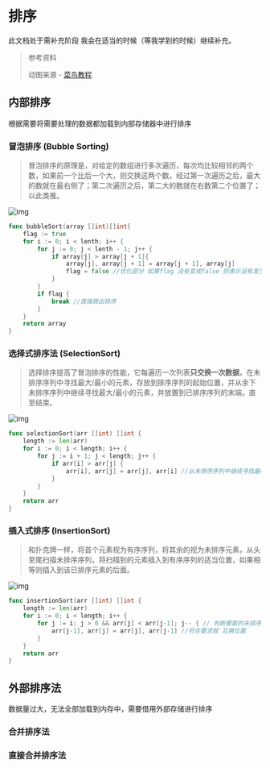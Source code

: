 # 排序

此文档处于需补充阶段 我会在适当的时候（等我学到的时候）继续补充。

> 参考资料
>
> 动图来源 -  [菜鸟教程](https://www.runoob.com/go/go-tutorial.html)

## 内部排序

根据需要将需要处理的数据都加载到内部存储器中进行排序

### 冒泡排序 (Bubble Sorting)

> 冒泡排序的原理是，对给定的数组进行多次遍历，每次均比较相邻的两个数，如果前一个比后一个大，则交换这两个数。经过第一次遍历之后，最大的数就在最右侧了；第二次遍历之后，第二大的数就在右数第二个位置了；以此类推。

![img](https://cdn.kulipoi.com/img/20210717215547.gif)

```go
func bubbleSort(array []int)[]int{
	flag := true
	for i := 0; i < lenth; i++ {
		for j := 0; j < lenth - 1; j++ {
			if array[j] > array[j + 1]{
				array[j], array[j + 1] = array[j + 1], array[j]
				flag = false //优化部分 如果flag 没有变成false 则表示没有发生交换
			}
		}
		if flag {
			break //直接跳出排序
		}
	}
	return array
}
```

### 选择式排序法 (SelectionSort)

> 选择排序提高了冒泡排序的性能，它每遍历一次列表**只交换一次数据**，在未排序序列中寻找最大/最小的元素，存放到排序序列的起始位置，并从余下未排序序列中继续寻找最大/最小的元素，并放置到已排序序列的末端，直至结束。

![img](https://cdn.kulipoi.com/img/20210717215511.gif)

```go
func selectionSort(arr []int) []int {
	length := len(arr)
	for i := 0; i < length; i++ {
		for j := i + 1; j < length; j++ {
			if arr[i] > arr[j] {
				arr[i], arr[j] = arr[j], arr[i] //从未排序序列中继续寻找最小值，并放置到已排序序列的末端
			}
		}
	}
	return arr
}
```

### 插入式排序 (InsertionSort)

> 和扑克牌一样，将首个元素视为有序序列，将其余的视为未排序元素，从头至尾扫描未排序序列，将扫描到的元素插入到有序序列的适当位置，如果相等则插入到该已排序元素的后面。

![img](https://cdn.kulipoi.com/img/20210717223815.gif)

```go
func insertionSort(arr []int) []int {
	length := len(arr)
	for i := 0; i < length; i++ {
		for j := i; j > 0 && arr[j] < arr[j-1]; j-- { // 判断要取的未排序首位是否小于已排序的末尾
			arr[j-1], arr[j] = arr[j], arr[j-1] //符合要求就 互换位置 
		}
	}
	return arr
}
```

## 外部排序法

数据量过大，无法全部加载到内存中，需要借用外部存储进行排序

### 合并排序法

### 直接合并排序法



